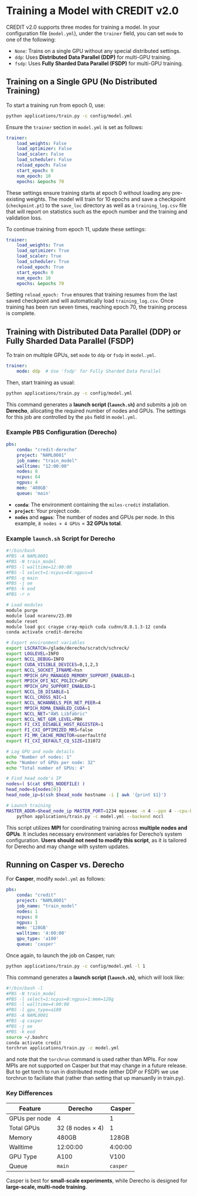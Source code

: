 # Training a Model with CREDIT v2.0

CREDIT v2.0 supports three modes for training a model. In your configuration file (`model.yml`), under the `trainer` field, you can set `mode` to one of the following:

- `None`: Trains on a single GPU without any special distributed settings.
- `ddp`: Uses **Distributed Data Parallel (DDP)** for multi-GPU training.
- `fsdp`: Uses **Fully Sharded Data Parallel (FSDP)** for multi-GPU training.

## Training on a Single GPU (No Distributed Training)

To start a training run from epoch 0, use:

```bash
python applications/train.py -c config/model.yml
```

Ensure the `trainer` section in `model.yml` is set as follows:

```yaml
trainer:
    load_weights: False
    load_optimizer: False
    load_scaler: False
    load_scheduler: False
    reload_epoch: False
    start_epoch: 0
    num_epoch: 10
    epochs: &epochs 70
```

These settings ensure training starts at epoch 0 without loading any pre-existing weights. The model will train for 10 epochs and save a checkpoint (`checkpoint.pt`) to the `save_loc` directory as well as a `training_log.csv` file that will report on statistics such as the epoch number and the training and validation loss.

To continue training from epoch 11, update these settings:

```yaml
trainer:
    load_weights: True
    load_optimizer: True
    load_scaler: True
    load_scheduler: True
    reload_epoch: True
    start_epoch: 0
    num_epoch: 10
    epochs: &epochs 70
```

Setting `reload_epoch: True` ensures that training resumes from the last saved checkpoint and will automatically load `training_log.csv`. Once training has been run seven times, reaching epoch 70, the training process is complete.

## Training with Distributed Data Parallel (DDP) or Fully Sharded Data Parallel (FSDP)

To train on multiple GPUs, set `mode` to `ddp` or `fsdp` in `model.yml`.

```yaml
trainer:
    mode: ddp  # Use 'fsdp' for Fully Sharded Data Parallel
```

Then, start training as usual:

```bash
python applications/train.py -c config/model.yml
```

This command generates a **launch script (`launch.sh`)** and submits a job on **Derecho**, allocating the required number of nodes and GPUs. The settings for this job are controlled by the `pbs` field in `model.yml`.

### Example PBS Configuration (Derecho)

```yaml
pbs:
    conda: "credit-derecho"
    project: "NAML0001"
    job_name: "train_model"
    walltime: "12:00:00"
    nodes: 8
    ncpus: 64
    ngpus: 4
    mem: '480GB'
    queue: 'main'
```

- **`conda`**: The environment containing the `miles-credit` installation.
- **`project`**: Your project code.
- **`nodes`** and **`ngpus`**: The number of nodes and GPUs per node. In this example, `8 nodes × 4 GPUs` = **32 GPUs total**.

### Example `launch.sh` Script for Derecho

```bash
#!/bin/bash
#PBS -A NAML0001
#PBS -N train_model
#PBS -l walltime=12:00:00
#PBS -l select=1:ncpus=64:ngpus=4
#PBS -q main
#PBS -j oe
#PBS -k eod
#PBS -r n

# Load modules
module purge
module load ncarenv/23.09
module reset
module load gcc craype cray-mpich cuda cudnn/8.8.1.3-12 conda
conda activate credit-derecho

# Export environment variables
export LSCRATCH=/glade/derecho/scratch/schreck/
export LOGLEVEL=INFO
export NCCL_DEBUG=INFO
export CUDA_VISIBLE_DEVICES=0,1,2,3
export NCCL_SOCKET_IFNAME=hsn
export MPICH_GPU_MANAGED_MEMORY_SUPPORT_ENABLED=1
export MPICH_OFI_NIC_POLICY=GPU
export MPICH_GPU_SUPPORT_ENABLED=1
export NCCL_IB_DISABLE=1
export NCCL_CROSS_NIC=1
export NCCL_NCHANNELS_PER_NET_PEER=4
export MPICH_RDMA_ENABLED_CUDA=1
export NCCL_NET="AWS Libfabric"
export NCCL_NET_GDR_LEVEL=PBH
export FI_CXI_DISABLE_HOST_REGISTER=1
export FI_CXI_OPTIMIZED_MRS=false
export FI_MR_CACHE_MONITOR=userfaultfd
export FI_CXI_DEFAULT_CQ_SIZE=131072

# Log GPU and node details
echo "Number of nodes: 1"
echo "Number of GPUs per node: 32"
echo "Total number of GPUs: 4"

# Find head node's IP
nodes=( $(cat $PBS_NODEFILE) )
head_node=${nodes[0]}
head_node_ip=$(ssh $head_node hostname -i | awk '{print $1}')

# Launch training
MASTER_ADDR=$head_node_ip MASTER_PORT=1234 mpiexec -n 4 --ppn 4 --cpu-bind none \
    python applications/train.py -c model.yml --backend nccl
```

This script utilizes **MPI** for coordinating training across **multiple nodes and GPUs**. It includes necessary environment variables for Derecho’s system configuration. **Users should not need to modify this script**, as it is tailored for Derecho and may change with system updates.

## Running on Casper vs. Derecho

For **Casper**, modify `model.yml` as follows:

```yaml
pbs:
    conda: "credit"
    project: "NAML0001"
    job_name: "train_model"
    nodes: 1
    ncpus: 8
    ngpus: 1
    mem: '128GB'
    walltime: '4:00:00'
    gpu_type: 'a100'
    queue: 'casper'
```

Once again, to launch the job on Casper, run:

```bash
python applications/train.py -c config/model.yml -l 1
```

This command generates a **launch script (`launch.sh`)**, which will look like:

```bash
#!/bin/bash -l
#PBS -N train_model
#PBS -l select=1:ncpus=8:ngpus=1:mem=128g
#PBS -l walltime=4:00:00
#PBS -l gpu_type=a100
#PBS -A NAML0001
#PBS -q casper
#PBS -j oe
#PBS -k eod
source ~/.bashrc
conda activate credit
torchrun applications/train.py -c model.yml
```

and note that the ```torchrun``` command is used rather than MPIs. For now MPIs are not supported on Casper but that may change in a future release. But to get torch to run in distributed mode (either DDP or FSDP) we use torchrun to faciliate that (rather than setting that up manuanlly in train.py). 

### Key Differences

| Feature          | Derecho          | Casper         |
|-----------------|-----------------|---------------|
| GPUs per node   | 4                | 1             |
| Total GPUs      | 32 (8 nodes × 4) | 1             |
| Memory          | 480GB            | 128GB         |
| Walltime        | 12:00:00         | 4:00:00       |
| GPU Type        | A100             | V100          |
| Queue          | `main`            | `casper`      |

Casper is best for **small-scale experiments**, while Derecho is designed for **large-scale, multi-node training**.